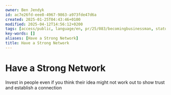 ```yaml
---
owner: Ben Jendyk
id: ac7e26fd-eee8-4967-9863-a973fde47d6a
created: 2025-01-25T04:43:46+0100
modified: 2025-04-12T14:56:12+0200
tags: [access/public, language/en, pr/25/083/becomingbusinessman, status/pending]
key-words: []
aliases: [Have a Strong Network]
title: Have a Strong Network
---
```


# Have a Strong Network

Invest in people even if you think their idea might not work out to show trust and establish a connection
